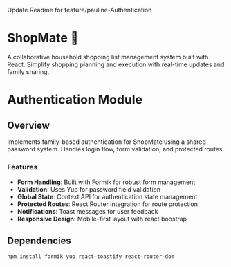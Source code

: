 Update Readme for feature/pauline-Authentication

# ShopMate 🛒

A collaborative household shopping list management system built with React. Simplify shopping planning and execution with real-time updates and family sharing.

# Authentication Module

## Overview
Implements family-based authentication for ShopMate using a shared password system. Handles login flow, form validation, and protected routes.

### Features
- **Form Handling**: Built with Formik for robust form management
- **Validation**: Uses Yup for password field validation
- **Global State**: Context API for authentication state management
- **Protected Routes**: React Router integration for route protection
- **Notifications**: Toast messages for user feedback
- **Responsive Design**: Mobile-first layout with react boostrap

## Dependencies
```bash
npm install formik yup react-toastify react-router-dom